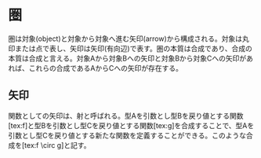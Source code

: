 # 圏
 圏は対象(object)と対象から対象へ進む矢印(arrow)から構成される。対象は丸印または点で表し、矢印は矢印(有向辺)で表す。圏の本質は合成であり、合成の本質は合成と言える。対象Aから対象Bへの矢印と対象Bから対象Cへの矢印があれば、これらの合成であるAからCへの矢印が存在する。
## 矢印
 関数としての矢印は、射と呼ばれる。型Aを引数とし型Bを戻り値とする関数[tex:f]と型Bを引数とし型Cを戻り値とする関数[tex:g]を合成することで、型Aを引数とし型Cを戻り値とする新たな関数を定義することができる。このような合成を[tex:f \circ g]と記す。

